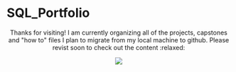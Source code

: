 # SQL_Portfolio

<p align="center">
Thanks for visiting! I am currently organizing all of the projects, capstones and "how to" files I plan to migrate from my local machine to github. Please revist soon to check out the content :relaxed:
</p>

<p align="center">
  <img src="https://user-images.githubusercontent.com/78654839/185660362-8db83a6c-3c51-469e-9154-74f42abbb4f4.jpg"/>
</p>

